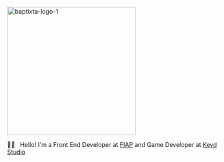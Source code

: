 <p align="left">
   <img <img src="https://i.ibb.co/ctmwZxm/baptixta-logo-1.png" alt="baptixta-logo-1" border="0" width="300">
</p>

🤘🏼 &nbsp;	Hello! I'm a Front End Developer at [FIAP](https://www.fiap.com.br/) and Game Developer at [Keyd Studio](https://www.instagram.com/keydstudio/)




